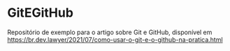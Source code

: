 # GitEGitHub
Repositório de exemplo para o artigo sobre Git e GitHub, disponível em https://br.dev.lawyer/2021/07/como-usar-o-git-e-o-github-na-pratica.html
